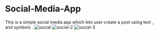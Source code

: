 # Social-Media-App
This is a simple social media app which lets user create a post using text , and symbols .
![social](https://user-images.githubusercontent.com/90684080/230348420-44c9d7bf-06fb-4d1e-8bad-7f6e22279005.png)
![social-2](https://user-images.githubusercontent.com/90684080/230348443-907673bc-bb27-4815-ab59-bf6d60b12cde.png)
![social-3](https://user-images.githubusercontent.com/90684080/230348467-67f82b1f-ea8e-43f8-ab61-3e2e826f46a7.png)

